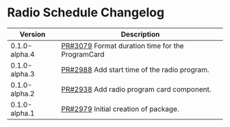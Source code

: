 # Radio Schedule Changelog

| Version       | Description                                                                                    |
| ------------- | ---------------------------------------------------------------------------------------------- |
| 0.1.0-alpha.4 | [PR#3079](https://github.com/bbc/psammead/pull/3079) Format duration time for the ProgramCard  |
| 0.1.0-alpha.3 | [PR#2988](https://github.com/BBC-News/psammead/pull/2988) Add start time of the radio program. |
| 0.1.0-alpha.2 | [PR#2938](https://github.com/BBC-News/psammead/pull/2938) Add radio program card component.    |
| 0.1.0-alpha.1 | [PR#2979](https://github.com/BBC-News/psammead/pull/2979) Initial creation of package.         |
